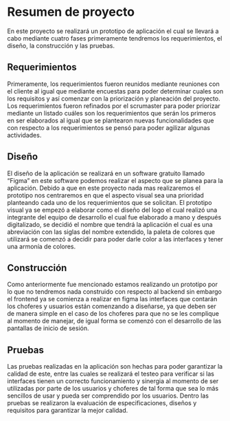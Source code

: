 # Resumen de proyecto

En este proyecto se realizará un prototipo de aplicación el cual se llevará a cabo mediante cuatro fases primeramente tendremos los requerimientos, el diseño, la construcción y las pruebas.

## Requerimientos
Primeramente, los requerimientos fueron reunidos mediante reuniones con el cliente al igual que mediante encuestas para poder determinar cuales son los requisitos y así comenzar con la priorización y planeación del proyecto. Los requerimientos fueron refinados por el scrumaster para poder priorizar mediante un listado cuáles son los requerimientos que serán los primeros en ser elaborados al igual que se plantearon nuevas funcionalidades que con respecto a los requerimientos se pensó para poder agilizar algunas actividades.

## Diseño
El diseño de la aplicación se realizará en un software gratuito llamado “Figma” en este software podemos realizar el aspecto que se planea para la aplicación. Debido a que en este proyecto nada mas realizaremos el prototipo nos centraremos en que el aspecto visual sea una prioridad planteando cada uno de los requerimientos que se solicitan. El prototipo visual ya se empezó a elaborar como el diseño del logo el cual realizó una integrante del equipo de desarrollo el cual fue elaborado a mano y después digitalizado, se decidió el nombre que tendrá la aplicación el cual es una abreviación con las siglas del nombre extendido, la paleta de colores que utilizará se comenzó a decidir para poder darle color a las interfaces y tener una armonía de colores.

## Construcción
Como anteriormente fue mencionado estamos realizando un prototipo por lo que no tendremos nada construido con respecto al backend sin embargo el frontend ya se comienza a realizar en figma las interfaces que contarán los choferes y usuarios están comenzando a diseñarse, ya que deben ser de manera simple en el caso de los choferes para que no se les complique al momento de manejar, de igual forma se comenzó con el desarrollo de las pantallas de inicio de sesión.

## Pruebas
Las pruebas realizadas en la aplicación son hechas para poder garantizar la calidad de este, entre las cuales se realizará el testeo para verificar si las interfaces tienen un correcto funcionamiento y sinergia al momento de ser utilizadas por parte de los usuarios y choferes de tal forma que sea lo más sencillos de usar y pueda ser comprendido por los usuarios. Dentro las pruebas se realizaron la evaluación de especificaciones, diseños y requisitos para garantizar la mejor calidad.


